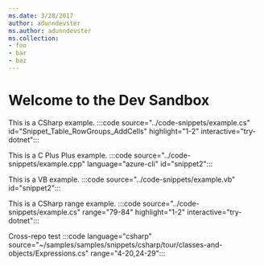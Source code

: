 ```yaml
---
ms.date: 3/28/2017
author: adunndevster
ms.author: adunndevster
ms.collection:
- foo
- bar
- baz
---
```

# Welcome to the Dev Sandbox

This is a CSharp example.
:::code source="../code-snippets/example.cs" id="Snippet_Table_RowGroups_AddCells" highlight="1-2" interactive="try-dotnet":::

This is a C Plus Plus example.
:::code source="../code-snippets/example.cpp" language="azure-cli" id="snippet2":::

This is a VB example.
:::code source="../code-snippets/example.vb" id="snippet2":::

This is a CSharp range example.
:::code source="../code-snippets/example.cs" range="79-84" highlight="1-2" interactive="try-dotnet":::

Cross-repo test
:::code language="csharp" source="~/samples/samples/snippets/csharp/tour/classes-and-objects/Expressions.cs" range="4-20,24-29":::
